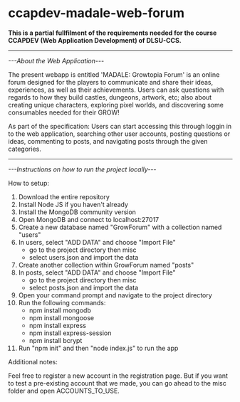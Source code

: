 # ccapdev-madale-web-forum

**This is a partial fullfilment of the requirements needed for the course CCAPDEV (Web Application Development) of DLSU-CCS.** 

---

*---About the Web Application---*

   The present webapp is entitled 'MADALE: Growtopia Forum' is an online forum designed for the players to communicate and share their ideas, experiences, as well as their achievements. Users can ask questions with regards to how they build castles, dungeons, artwork, etc; also about creating unique characters, exploring pixel worlds, and discovering some consumables needed for their GROW! 

   As part of the specification: Users can start accessing this through loggin in to the web application, searching other user accounts, posting questions or ideas, commenting to posts, and navigating posts through the given categories. 
   
   
   
   ---
   

*---Instructions on how to run the project locally---*

How to setup:

1. Download the entire repository
2. Install Node JS if you haven't already
3. Install the MongoDB community version
4. Open MongoDB and connect to localhost:27017
5. Create a new database named "GrowForum" with a collection named "users"
6. In users, select "ADD DATA" and choose "Import File"
	- go to the project directory then misc
	- select users.json and import the data
7. Create another collection within GrowForum named "posts"
8. In posts, select "ADD DATA" and choose "Import File"
	- go to the project directory then misc
	- select posts.json and import the data
9. Open your command prompt and navigate to the project directory
10. Run the following commands:
	- npm install mongodb
	- npm install mongoose
	- npm install express
	- npm install express-session
	- npm install bcrypt
11. Run "npm init" and then "node index.js" to run the app

Additional notes:

Feel free to register a new account in the registration page.
But if you want to test a pre-existing account that we made,
you can go ahead to the misc folder and open ACCOUNTS_TO_USE.
